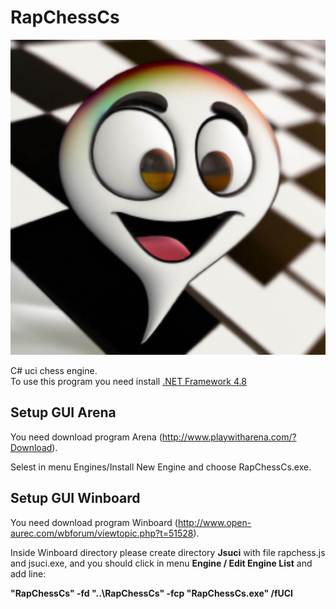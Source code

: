 # RapChessCs

<p align="center">
<img src="https://github.com/Thibor/RapChessCs/blob/master/Resources/RapChessCs.png" width="600"/>
</p>

C# uci chess engine.<br/>
To use this program you need install  <a href="https://dotnet.microsoft.com/download/dotnet-framework/net48">.NET Framework 4.8</a>

## Setup GUI Arena

You need download program Arena (http://www.playwitharena.com/?Download).

Selest in menu Engines/Install New Engine and choose RapChessCs.exe.
 
 ## Setup GUI Winboard
 
 You need download program Winboard (http://www.open-aurec.com/wbforum/viewtopic.php?t=51528).
 
Inside Winboard directory please create directory <b>Jsuci</b> with file rapchess.js and jsuci.exe, and you should click in menu <b>Engine / Edit Engine List</b> and add line:
 
<b>"RapChessCs" -fd "..\RapChessCs" -fcp "RapChessCs.exe" /fUCI</b>

